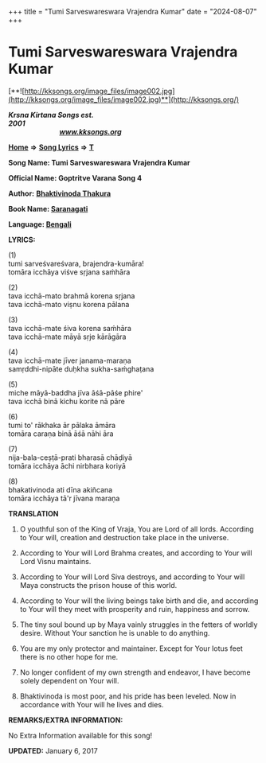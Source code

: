 +++
title = "Tumi Sarveswareswara Vrajendra Kumar"
date = "2024-08-07"
+++

# Tumi Sarveswareswara Vrajendra Kumar
[**![http://kksongs.org/image_files/image002.jpg](http://kksongs.org/image_files/image002.jpg)**](http://kksongs.org/)

**_Krsna Kirtana Songs est. 2001_**                                                                                                                                                 **_www.kksongs.org_**

**[Home](http://kksongs.org/)** **⇒** **[Song Lyrics](http://kksongs.org/lyrics.html)** **⇒** **[T](http://kksongs.org/songs/song_t.html)**

**Song Name: Tumi Sarveswareswara Vrajendra Kumar**

**Official Name: Goptritve Varana Song 4**

**Author:** [**Bhaktivinoda Thakura**](http://kksongs.org/authors/list/bhaktivinoda.html)

**Book Name: [Saranagati](http://kksongs.org/authors/literature/saranagati.html)**

**Language: [Bengali](http://kksongs.org/language/list/bengali.html)**

**LYRICS:**

(1)  
tumi sarveśvareśvara, brajendra-kumāra!  
tomāra icchāya viśve sṛjana saḿhāra

(2)  
tava icchā-mato brahmā korena sṛjana  
tava icchā-mato viṣnu korena pālana

(3)  
tava icchā-mate śiva korena saḿhāra  
tava icchā-mate māyā sṛje kārāgāra

(4)  
tava icchā-mate jīver janama-maraṇa  
samṛddhi-nipāte duḥkha sukha-saḿghaṭana

(5)  
miche māyā-baddha jīva āśā-pāśe phire'  
tava icchā binā kichu korite nā pāre

(6)  
tumi to' rākhaka ār pālaka āmāra  
tomāra caraṇa binā āśā nāhi āra

(7)  
nija-bala-ceṣṭā-prati bharasā chāḍiyā  
tomāra icchāya āchi nirbhara koriyā

(8)  
bhakativinoda ati dīna akiñcana  
tomāra icchāya tā'r jīvana maraṇa

**TRANSLATION**

1) O youthful son of the King of Vraja, You are Lord of all lords. According to Your will, creation and destruction take place in the universe.

2) According to Your will Lord Brahma creates, and according to Your will Lord Visnu maintains.

3) According to Your will Lord Siva destroys, and according to Your will Maya constructs the prison house of this world.

4) According to Your will the living beings take birth and die, and according to Your will they meet with prosperity and ruin, happiness and sorrow.

5) The tiny soul bound up by Maya vainly struggles in the fetters of worldly desire. Without Your sanction he is unable to do anything.

6) You are my only protector and maintainer. Except for Your lotus feet there is no other hope for me.

7) No longer confident of my own strength and endeavor, I have become solely dependent on Your will.

8) Bhaktivinoda is most poor, and his pride has been leveled. Now in accordance with Your will he lives and dies.

**REMARKS/EXTRA INFORMATION:**

No Extra Information available for this song!

**UPDATED:** January 6, 2017